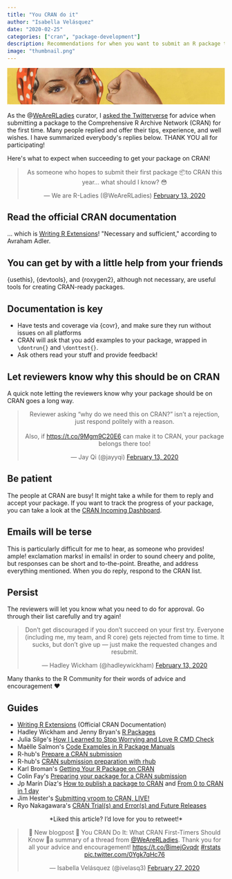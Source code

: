 ```yaml
---
title: "You CRAN do it"
author: "Isabella Velásquez"
date: "2020-02-25"
categories: ["cran", "package-development"]
description: Recommendations for when you want to submit an R package to CRAN.
image: "thumbnail.png"
---
```


![J. Howard Miller, We Can Do It!](thumbnail-wide.jpg)

As the @[WeAreRLadies](https://twitter.com/WeAreRLadies) curator, I [asked the Twitterverse](https://twitter.com/WeAreRLadies/status/1227937968117043200) for advice when submitting a package to the Comprehensive R Archive Network (CRAN) for the first time. Many people replied and offer their tips, experience, and well wishes. I have summarized everybody's replies below. THANK YOU all for participating!

Here's what to expect when succeeding to get your package on CRAN!

<center>
<blockquote class="twitter-tweet"><p lang="en" dir="ltr">As someone who hopes to submit their first package 📦to CRAN this year… what should I know? 😳</p>&mdash; We are R-Ladies (@WeAreRLadies) <a href="https://twitter.com/WeAreRLadies/status/1227937968117043200?ref_src=twsrc%5Etfw">February 13, 2020</a></blockquote> <script async src="https://platform.twitter.com/widgets.js" charset="utf-8"></script> 
</center>

## Read the official CRAN documentation

... which is [Writing R Extensions](https://cran.r-project.org/doc/manuals/r-release/R-exts.html)! "Necessary and sufficient," according to Avraham Adler.

## You can get by with a little help from your friends

{usethis}, {devtools}, and {roxygen2}, although not necessary, are useful tools for creating CRAN-ready packages.

## Documentation is key

* Have tests and coverage via {covr}, and make sure they run without issues on all platforms
* CRAN will ask that you add examples to your package, wrapped in `\dontrun{}` and `\donttest{}`.
* Ask others read your stuff and provide feedback!

## Let reviewers know why this should be on CRAN

A quick note letting the reviewers know why your package should be on CRAN goes a long way. 

<center>
<blockquote class="twitter-tweet"><p lang="en" dir="ltr">Reviewer asking “why do we need this on CRAN?” isn’t a rejection, just respond politely with a reason. <br><br>Also, if <a href="https://t.co/9Mgm9C20E6">https://t.co/9Mgm9C20E6</a> can make it to CRAN, your package belongs there too!</p>&mdash; Jay Qi (@jayyqi) <a href="https://twitter.com/jayyqi/status/1228049523806617601?ref_src=twsrc%5Etfw">February 13, 2020</a></blockquote> <script async src="https://platform.twitter.com/widgets.js" charset="utf-8"></script> 
</center>

## Be patient

The people at CRAN are busy! It might take a while for them to reply and accept your package. If you want to track the progress of your package, you can take a look at the [CRAN Incoming Dashboard](https://lockedata.github.io/cransays/articles/dashboard.html).

## Emails will be terse

This is particularly difficult for me to hear, as someone who provides! ample! exclamation marks! in emails! in order to sound cheery and polite, but responses can be short and to-the-point. Breathe, and address everything mentioned. When you do reply, respond to the CRAN list.

## Persist

The reviewers will let you know what you need to do for approval. Go through their list carefully and try again!

<center>
<blockquote class="twitter-tweet"><p lang="en" dir="ltr">Don’t get discouraged if you don’t succeed on your first try. Everyone (including me, my team, and R core) gets rejected from time to time. It sucks, but don’t give up — just make the requested changes and resubmit.</p>&mdash; Hadley Wickham (@hadleywickham) <a href="https://twitter.com/hadleywickham/status/1228043230601777152?ref_src=twsrc%5Etfw">February 13, 2020</a></blockquote> <script async src="https://platform.twitter.com/widgets.js" charset="utf-8"></script> 
</center>

Many thanks to the R Community for their words of advice and encouragement ❤

## Guides

* [Writing R Extensions](https://cran.r-project.org/doc/manuals/r-release/R-exts.html) (Official CRAN Documentation)
* Hadley Wickham and Jenny Bryan's [R Packages](https://r-pkgs.org/)
* Julia Silge's [How I Learned to Stop Worrying and Love R CMD Check](https://juliasilge.com/blog/how-i-stopped/)
* Maëlle Salmon's [Code Examples in R Package Manuals](https://blog.r-hub.io/2020/01/27/examples/)
* R-hub's [Prepare a CRAN submission](https://r-hub.github.io/rhub/articles/rhub.html#prepare-a-cran-submission)
* R-hub's [CRAN submission preparation with rhub](https://vimeo.com/329059890)
* Karl Broman's [Getting Your R Package on CRAN](https://kbroman.org/pkg_primer/pages/cran.html)
* Colin Fay's [Preparing your package for a CRAN submission](https://github.com/ThinkR-open/prepare-for-cran)
* Jp Marín Díaz's [How to publish a package to CRAN](https://jpmarindiaz.com/2020-01-08-how-to-publish-a-package-to-cran/) and [From 0 to CRAN in 1 day](https://jpmarindiaz.com/2020-02-13-from-0-to-cran-in-1-day/)
* Jim Hester's [Submitting vroom to CRAN, LIVE!](https://www.jimhester.com/post/2019-05-01-submit-vroom/)
* Ryo Nakagawara's [CRAN Trial(s) and Error(s) and Future Releases](https://ryo-n7.github.io/2019-09-06-tvthemes-CRAN-announcement/#cran-trials-and-errors-and-future-releases)

<center>
*Liked this article? I’d love for you to retweet!*

<blockquote class="twitter-tweet"><p lang="en" dir="ltr">📢 New blogpost 📢 You CRAN Do It: What CRAN First-Timers Should Know 💪a summary of a thread from <a href="https://twitter.com/WeAreRLadies?ref_src=twsrc%5Etfw">@WeAreRLadies</a>. Thank you for all your advice and encouragement! <a href="https://t.co/BimejGvqdr">https://t.co/BimejGvqdr</a> <a href="https://twitter.com/hashtag/rstats?src=hash&amp;ref_src=twsrc%5Etfw">#rstats</a> <a href="https://t.co/0Ygk7qHc76">pic.twitter.com/0Ygk7qHc76</a></p>&mdash; Isabella Velásquez (@ivelasq3) <a href="https://twitter.com/ivelasq3/status/1233031919551401984?ref_src=twsrc%5Etfw">February 27, 2020</a></blockquote> <script async src="https://platform.twitter.com/widgets.js" charset="utf-8"></script> 
</center>

